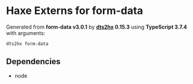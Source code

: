 # Haxe Externs for form-data

Generated from **form-data v3.0.1** by **[dts2hx](https://github.com/haxiomic/dts2hx) 0.15.3** using **TypeScript 3.7.4** with arguments:

	dts2hx form-data

## Dependencies
- node